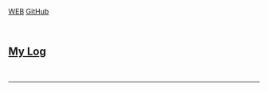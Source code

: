 ---
---

[WEB](https://aannurwahidi7.github.io/os202/)
[GitHub](https://github.com/aannurwahidi7/os202/)

<br>

## [My Log](TXT/mylog.txt)
<br>
<hr>
<br>
